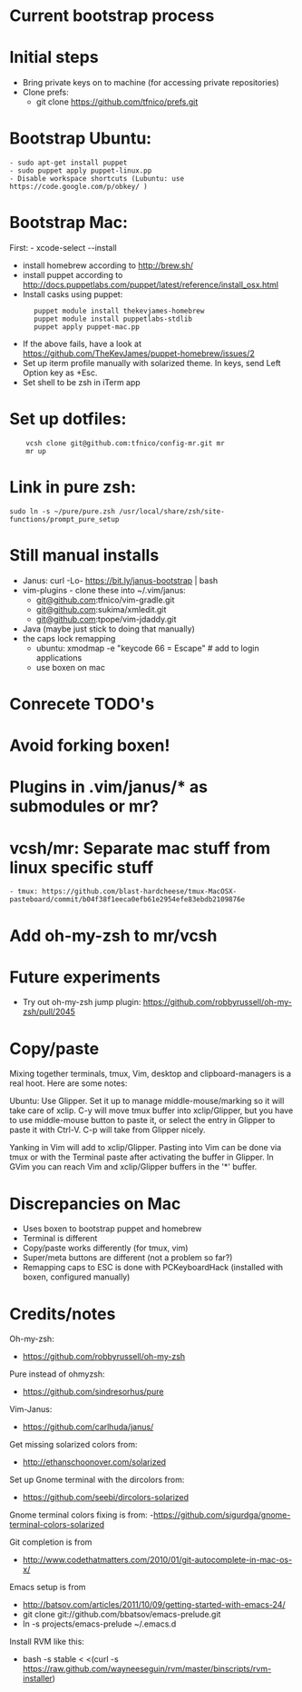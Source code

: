 Current bootstrap process
=========================

# Initial steps

* Bring private keys on to machine (for accessing private repositories)
* Clone prefs:
    - git clone https://github.com/tfnico/prefs.git

# Bootstrap Ubuntu:
    - sudo apt-get install puppet
    - sudo puppet apply puppet-linux.pp
    - Disable workspace shortcuts (Lubuntu: use https://code.google.com/p/obkey/ )

# Bootstrap Mac:

First:
    - xcode-select --install

* install homebrew according to http://brew.sh/
* install puppet according to http://docs.puppetlabs.com/puppet/latest/reference/install_osx.html
* Install casks using puppet:
```
      puppet module install thekevjames-homebrew
      puppet module install puppetlabs-stdlib
      puppet apply puppet-mac.pp
```
* If the above fails, have a look at https://github.com/TheKevJames/puppet-homebrew/issues/2
* Set up iterm profile manually with solarized theme. In keys, send Left Option key as +Esc.
* Set shell to be zsh in iTerm app
# Set up dotfiles:
```
    vcsh clone git@github.com:tfnico/config-mr.git mr
    mr up
```
# Link in pure zsh:

    sudo ln -s ~/pure/pure.zsh /usr/local/share/zsh/site-functions/prompt_pure_setup

Still manual installs
=====================
- Janus: curl -Lo- https://bit.ly/janus-bootstrap | bash
- vim-plugins - clone these into ~/.vim/janus:
    - git@github.com:tfnico/vim-gradle.git
    - git@github.com:sukima/xmledit.git
    - git@github.com:tpope/vim-jdaddy.git
- Java (maybe just stick to doing that manually)
- the caps lock remapping
    - ubuntu: xmodmap -e "keycode 66 = Escape" # add to login applications
    - use boxen on mac

Conrecete TODO's
================
# Avoid forking boxen!
# Plugins in .vim/janus/* as submodules or mr?
# vcsh/mr: Separate mac stuff from linux specific stuff
    - tmux: https://github.com/blast-hardcheese/tmux-MacOSX-pasteboard/commit/b04f38f1eeca0efb61e2954efe83ebdb2109876e
# Add oh-my-zsh to mr/vcsh

Future experiments
==================
- Try out oh-my-zsh jump plugin: https://github.com/robbyrussell/oh-my-zsh/pull/2045

Copy/paste
==========
Mixing together terminals, tmux, Vim, desktop and clipboard-managers is
a real hoot. Here are some notes:

Ubuntu: Use Glipper. Set it up to manage middle-mouse/marking so it will
take care of xclip. C-y will move tmux buffer into xclip/Glipper, but
you have to use middle-mouse button to paste it, or select the entry in
Glipper to paste it with Ctrl-V. C-p will take from Glipper nicely.

Yanking in Vim will add to xclip/Glipper. Pasting into Vim can be done via
tmux or with the Terminal paste after activating the buffer in Glipper.
In GVim you can reach Vim and xclip/Glipper buffers in the '*'
buffer.

Discrepancies on Mac
====================
- Uses boxen to bootstrap puppet and homebrew
- Terminal is different
- Copy/paste works differently (for tmux, vim)
- Super/meta buttons are different (not a problem so far?)
- Remapping caps to ESC is done with PCKeyboardHack (installed with boxen, configured manually)


Credits/notes
=============
Oh-my-zsh:
- https://github.com/robbyrussell/oh-my-zsh

Pure instead of ohmyzsh:
- https://github.com/sindresorhus/pure

Vim-Janus:
- https://github.com/carlhuda/janus/


Get missing solarized colors from:
- http://ethanschoonover.com/solarized

Set up Gnome terminal with the dircolors from:
- https://github.com/seebi/dircolors-solarized

Gnome terminal colors fixing is from:
-https://github.com/sigurdga/gnome-terminal-colors-solarized

Git completion is from
- http://www.codethatmatters.com/2010/01/git-autocomplete-in-mac-os-x/

Emacs setup is from
- http://batsov.com/articles/2011/10/09/getting-started-with-emacs-24/
- git clone git://github.com/bbatsov/emacs-prelude.git
- ln -s projects/emacs-prelude ~/.emacs.d

Install RVM like this:
- bash -s stable < <(curl -s https://raw.github.com/wayneeseguin/rvm/master/binscripts/rvm-installer)
 

